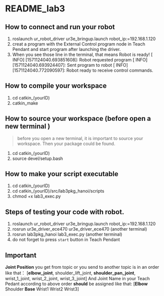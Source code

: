 # README_lab3

## How to connect and run your robot

1. roslaunch ur_robot_driver ur3e_bringup.launch robot_ip:=192.168.1.120
2. creat a program with the External Control program node in Teach Pendant and start program after launching the driver.
3. When you see those line in the terminal, that means Robot is ready!
   [ INFO] [1571124040.693851608]: Robot requested program
   [ INFO] [1571124040.693924407]: Sent program to robot
   [ INFO] [1571124040.772090597]: Robot ready to receive control commands.

## How to compile your workspace

1. cd catkin_(yourID)
2. catkin_make

## How to source your workspace (before open a new terminal )
> before you open a new terminal, it is important to source your workspace. Then your package could be found.
1. cd catkin_(yourID)
2. source devel/setup.bash

## How to make your script executable

1. cd catkin_(yourID)
2. cd catkin_(yourID)/src/lab3pkg_hanoi/scripts 
3. chmod +x lab3_exec.py

## Steps of testing your code with robot.

1. roslaunch ur_robot_driver ur3e_bringup.launch robot_ip:=192.168.1.120
2. rosrun ur3e_driver_ece470 ur3e_driver_ece470 (another terminal)
3. rosrun lab3pkg_hanoi lab3_exec.py (another terminal)
4. do not forget to press `start` button in Teach Pendant

## Important
**Joint Position** you get from topic or you send to another topic is in an order like that：
[**elbow_joint**, shoulder_lift_joint, **shoulder_pan_joint**, wrist_1_joint, wrist_2_joint, wrist_3_joint]
And Joint Name in your Teach Pedant according to above order **should** be assigned like that:
[**Elbow** Shoulder **Base** Wrist1 Wrist2 Wrist3]
